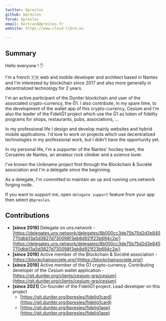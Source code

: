 ```yaml
---
twitter: bpresles
github: bpresles
forum: bpresles
email: bertrand@presles.fr
website: https://www.cloud-libre.eu

---
```


## Summary
Hello everyone ! :hand:

I'm a french :fr: web and mobile developer and architect based in Nantes and I'm interested by blockchain since 2017 and also more generally in decentralized technology for 2 years.

I'm an active participant of the Duniter blockchain and user of the associated crypto-currency, the Ğ1. I also contribute, in my spare time, to the development of the wallet app of this crypto-currency, Cesium and I'm also the leader of the FideliĞ1 project which use the Ğ1 as token of fidelity programs for shops, restaurants, pubs, associations, ...

In my professional life I design and develop mainly websites and hybrid mobile applications. I'd love to work on projects which use decentralized technologies in my professional work, but I didn't have the opportunity yet.

In my personal life, I'm a supporter of the Nantes' hockey team, the Corsaires de Nantes, an amateur rock climber and a science lover.

I've known the Unikname project first through the Blockchain & Société association and I'm a delegate since the beginning.

As a delegate, I'm committed to maintain an up and running uns.network forging node.

If you want to support me, open `delegate support` feature from your app then select `@bpresles`.

## Contributions
- **[since 2019]** Delegate on uns.network - [https://delegates.uns.network/delegates/8b000cc3de75b75d2d3e845770dbb13a5d3827d730098f3eb8d921f23b694c2e/](https://delegates.uns.network/delegates/8b000cc3de75b75d2d3e845770dbb13a5d3827d730098f3eb8d921f23b694c2e/)
- **[since 2019]** Active member of the Blockchain & Société association - [https://blockchainsociete.org/](https://blockchainsociete.org/)
- **[since 2019]** Active member of the Ğ1 crypto-currency. Contributing developer of the Cesium wallet application -[https://git.duniter.org/clients/cesium-grp/cesium](https://git.duniter.org/clients/cesium-grp/cesium)
- **[since 2021]** Co-founder of the FideliĞ1 project. Lead developer on this project 
    - [https://git.duniter.org/bpresles/fidelig1card](https://git.duniter.org/bpresles/fidelig1card)
    - [https://git.duniter.org/bpresles/fidelig1app](https://git.duniter.org/bpresles/fidelig1app)

